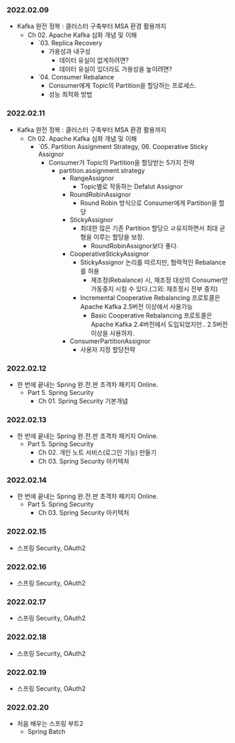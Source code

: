 ### 2022.02.09
- Kafka 완전 정복 : 클러스터 구축부터 MSA 환경 활용까지
  - Ch 02. Apache Kafka 심화 개념 및 이해
    - `03. Replica Recovery
      - 가용성과 내구성
        - 데이터 유실이 없게하려면?
        - 데이터 유실이 있더라도 가용성을 높이려면?
    - `04. Consumer Rebalance
      - Consumer에게 Topic의 Partition을 할당하는 프로세스.
      - 성능 최적화 방법
      
### 2022.02.11
- Kafka 완전 정복 : 클러스터 구축부터 MSA 환경 활용까지
  - Ch 02. Apache Kafka 심화 개념 및 이해
    - `05. Partition Assignment Strategy, 06. Cooperative Sticky Assignor
      - Consumer가 Topic의 Partition을 할당받는 5가지 전략
        - partition.assignment.strategy
          - RangeAssignor
            - Topic별로 작동하는 Defalut Assignor
          - RoundRobinAssignor
            - Round Robin 방식으로 Consumer에게 Partition을 할당
          - StickyAssignor
            - 최대한 많은 기존 Partition 할당으 ㄹ유지하면서 최대 균형을 이루는 할당을 보장.  
              - RoundRobinAssignor보다 좋다.
          - CooperativeStickyAssignor
            - StickyAssignor 논리를 따르지만, 협력적인 Rebalance를 허용
              - 재조정(Rebalance) 시, 재조정 대상의 Consumer만 가동중지 시킬 수 있다.(그외: 재조정시 전부 중지)
            - Incremental Cooperative Rebalancing 프로토콜은 Apache Kafka 2.5버전 이상에서 사용가능
              - Basic Cooperative Rebalancing 프로토콜은 Apache Kafka 2.4버전에서 도입되었지만.. 2.5버전 이상을 사용하자.   
          - ConsumerPartitionAssignor
            - 사용자 지정 할당전략

### 2022.02.12
- 한 번에 끝내는 Spring 완.전.판 초격차 패키지 Online.
  - Part 5. Spring Security
    - Ch 01. Spring Security 기본개념

### 2022.02.13
- 한 번에 끝내는 Spring 완.전.판 초격차 패키지 Online.
  - Part 5. Spring Security
    - Ch 02. 개인 노트 서비스(로그인 기능) 만들기
    - Ch 03. Spring Security 아키텍처

### 2022.02.14
- 한 번에 끝내는 Spring 완.전.판 초격차 패키지 Online.
  - Part 5. Spring Security
    - Ch 03. Spring Security 아키텍처

### 2022.02.15
- 스프링 Security, OAuth2

### 2022.02.16
- 스프링 Security, OAuth2

### 2022.02.17
- 스프링 Security, OAuth2

### 2022.02.18
- 스프링 Security, OAuth2

### 2022.02.19
- 스프링 Security, OAuth2

### 2022.02.20
- 처음 배우는 스프링 부트2
  - Spring Batch
